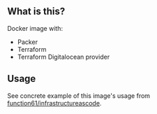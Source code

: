 What is this?
-------------

Docker image with:

- Packer
- Terraform
- Terraform Digitalocean provider


Usage
-----

See concrete example of this image's usage from
[function61/infrastructureascode](https://github.com/function61/infrastructureascode).
